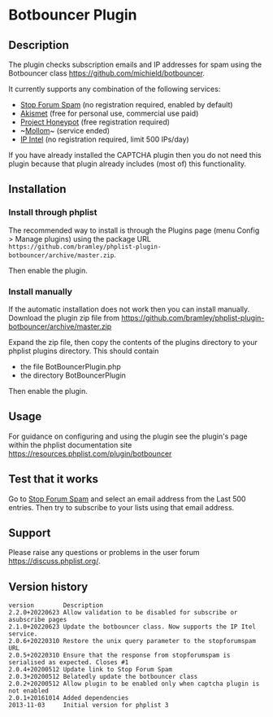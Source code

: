 # Botbouncer Plugin #

## Description ##

The plugin checks subscription emails and IP addresses for spam using the Botbouncer class <https://github.com/michield/botbouncer>.

It currently supports any combination of the following services:
* [Stop Forum Spam](https://www.stopforumspam.com/) (no registration required, enabled by default)
* [Akismet](https://akismet.com/) (free for personal use, commercial use paid)
* [Project Honeypot](https://www.projecthoneypot.org/) (free registration required)
* ~[Mollom](http://www.mollom.com/)~ (service ended)
* [IP Intel](https://getipintel.net/) (no registration required, limit 500 IPs/day)

If you have already installed the CAPTCHA plugin then you do not need this plugin because that plugin already includes
(most of) this functionality.

## Installation ##

### Install through phplist ###

The recommended way to install is through the Plugins page (menu Config > Manage plugins) using the package URL `https://github.com/bramley/phplist-plugin-botbouncer/archive/master.zip`.

Then enable the plugin.

### Install manually ###

If the automatic installation does not work then you can install manually. Download the plugin zip file from <https://github.com/bramley/phplist-plugin-botbouncer/archive/master.zip>

Expand the zip file, then copy the contents of the plugins directory to your phplist plugins directory.
This should contain

* the file BotBouncerPlugin.php
* the directory BotBouncerPlugin

Then enable the plugin.

## Usage ##

For guidance on configuring and using the plugin see the plugin's page within the phplist documentation site https://resources.phplist.com/plugin/botbouncer

## Test that it works ##

Go to <a href="https://www.stopforumspam.com/stats#datatable" target="_blank">Stop Forum Spam</a> and select an email
address from the Last 500 entries. Then try to subscribe to your lists using that email address.

## Support ##

Please raise any questions or problems in the user forum https://discuss.phplist.org/.


## Version history ##

    version        Description
    2.2.0+20220623 Allow validation to be disabled for subscribe or asubscribe pages
    2.1.0+20220623 Update the botbouncer class. Now supports the IP Itel service.
    2.0.6+20220310 Restore the unix query parameter to the stopforumspam URL
    2.0.5+20220310 Ensure that the response from stopforumspam is serialised as expected. Closes #1
    2.0.4+20200512 Update link to Stop Forum Spam
    2.0.3+20200512 Belatedly update the botbouncer class
    2.0.2+20200512 Allow plugin to be enabled only when captcha plugin is not enabled
    2.0.1+20161014 Added dependencies
    2013-11-03     Initial version for phplist 3
